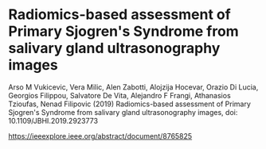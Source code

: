 # Radiomics-based assessment of Primary Sjogren's Syndrome from salivary gland ultrasonography images

Arso M Vukicevic, Vera Milic, Alen Zabotti, Alojzija Hocevar, Orazio Di Lucia, Georgios Filippou, Salvatore De Vita, Alejandro F Frangi, Athanasios Tzioufas, Nenad Filipovic (2019) Radiomics-based assessment of Primary Sjogren's Syndrome from salivary gland ultrasonography images, doi: 10.1109/JBHI.2019.2923773

https://ieeexplore.ieee.org/abstract/document/8765825



